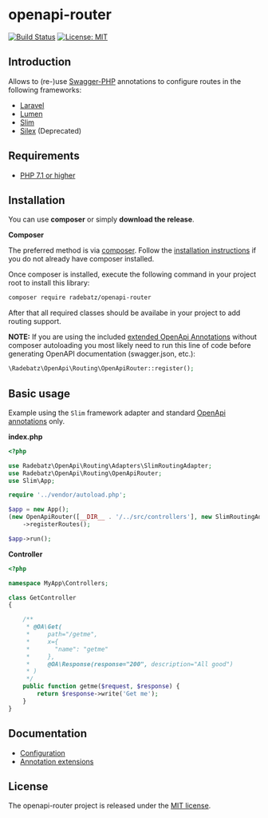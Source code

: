 # openapi-router

[![Build Status](https://travis-ci.org/DerManoMann/openapi-router.png)](https://travis-ci.org/DerManoMann/openapi-router)
[![License: MIT](https://img.shields.io/badge/License-MIT-yellow.svg)](https://opensource.org/licenses/MIT)

## Introduction
Allows to (re-)use [Swagger-PHP](https://github.com/zircote/swagger-php) annotations to configure routes in the
following frameworks:
* [Laravel](https://github.com/laravel/laravel)
* [Lumen](https://github.com/laravel/lumen)
* [Slim](https://github.com/slimphp/Slim)
* [Silex](https://github.com/silexphp/Silex) (Deprecated)


## Requirements
* [PHP 7.1 or higher](http://www.php.net/)

## Installation

You can use **composer** or simply **download the release**.

**Composer**

The preferred method is via [composer](https://getcomposer.org). Follow the
[installation instructions](https://getcomposer.org/doc/00-intro.md) if you do not already have
composer installed.

Once composer is installed, execute the following command in your project root to install this library:

```sh
composer require radebatz/openapi-router
```
After that all required classes should be availabe in your project to add routing support.

**NOTE:** If you are using the included [extended OpenApi Annotations](src/Annotations) without composer autoloading
you most likely need to run this line of code before generating OpenAPI documentation (swagger.json, etc.):
```php
\Radebatz\OpenApi\Routing\OpenApiRouter::register();
```

## Basic usage

Example using the `Slim` framework adapter and standard [OpenApi annotations](https://github.com/zircote/swagger-php/tree/master/src/Annotations) only.

**index.php**
```php
<?php

use Radebatz\OpenApi\Routing\Adapters\SlimRoutingAdapter;
use Radebatz\OpenApi\Routing\OpenApiRouter;
use Slim\App;

require '../vendor/autoload.php';

$app = new App();
(new OpenApiRouter([__DIR__ . '/../src/controllers'], new SlimRoutingAdapter($app)))
    ->registerRoutes();

$app->run();
```

**Controller**
```php
<?php

namespace MyApp\Controllers;

class GetController
{

    /**
     * @OA\Get(
     *     path="/getme",
     *     x={
     *       "name": "getme"
     *     },
     *     @OA\Response(response="200", description="All good")
     * )
     */
    public function getme($request, $response) {
        return $response->write('Get me');
    }
}
```

## Documentation
* [Configuration](docs/Configuration.md)
* [Annotation extensions](docs/AnnotationExtensions.md)

## License

The openapi-router project is released under the [MIT license](LICENSE).
